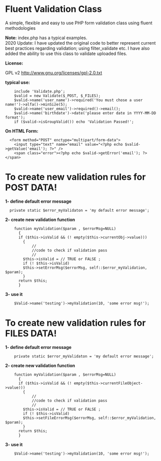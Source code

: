 Fluent Validation Class
======
 A simple, flexible and easy to use PHP form validation class using fluent methodologies


**Note:** index.php  has a typical examples.<br>
2020 Update: I have updated the original code to better represent current best practices regarding validation; using filter_validate etc. I have also added the ability to use this class to validate uploaded files. 

**License:**

GPL v2 http://www.gnu.org/licenses/gpl-2.0.txt


**typical use:**
```
    include 'Validate.php';
    $valid = new Validate($_POST, $_FILES);
    $valid->name('user_name')->required('You must chose a user name!')->alfa()->minSize(5);
    $valid->name('user_email')->required()->email();
    $valid->name('birthdate')->date('please enter date in YYYY-MM-DD format');
    if ($valid->isGroupValid()) echo 'Validation Passed!';
```

  **On HTML Form:**
```
  <form method="POST" enctype="multipart/form-data">
  	<input type="text" name="email" value="<?php echo $valid->getValue('email'); ?>" />
  	<span class="error"><?php echo $valid->getError('email'); ?></span>
```

#  To create new validation rules for POST DATA!

**1- define default error message**
```
  private static $error_myValidaton = 'my default error message';
```
**2- create new validation function**
```
    function myValidation($param , $errorMsg=NULL)
      {
      if ($this->isValid && (! empty($this->currentObj->value)))
	    {
	    	//
	    	//code to check if validation pass
	    	//
	   	$this->isValid = // TRUE or FALSE ;
		if (! $this->isValid)
		$this->setErrorMsg($errorMsg, self::$error_myValidation, $param);
    	}
      return $this;
      }
```
**3- use it**
```
    $Valid->name('testing')->myValidation(10, 'some error msg!');
```
#  To create new validation rules for FILES DATA!

**1- define default error message**
```
    private static $error_myValidaton = 'my default error message';
```
**2- create new validation function**
```
    function myValidation($param , $errorMsg=NULL)
      {
      if ($this->isValid && (! empty($this->currentFileObject->value)))
	    {
	    	//
	    	//code to check if validation pass
	    	//
	   	$this->isValid = // TRUE or FALSE ;
		if (! $this->isValid)
		$this->setFileErrorMsg($errorMsg, self::$error_myValidation, $param);
    	}
      return $this;
      }
```
**3- use it**
```
    $Valid->name('testing')->myValidation(10, 'some error msg!');
```
